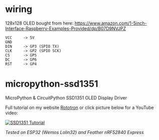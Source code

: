# wiring

128x128 OLED bought from here:
https://www.amazon.com/1-5inch-Interface-Raspberry-Examples-Provided/dp/B07D9NVJPZ


```
VCC     -> 5V
GND      
DIN     -> GP3 (SPIO TX)
CLK     -> GP2 (SPIO SCK)
CS      -> GP5
DC      -> GP6
RST     -> GP4
```

# micropython-ssd1351
MicroPython & CircuitPython SSD1351 OLED Display Driver

Full tutorial on my website [Rototron](https://www.rototron.info/raspberry-pi-esp32-micropython-oled-tutorial/) or click picture below for a YouTube video:

[![SSD1351 Tutorial](http://img.youtube.com/vi/a7DrFqqu-78/0.jpg)](https://youtu.be/a7DrFqqu-78)

_Tested on ESP32 (Wemos Lolin32) and Feather nRF52840 Express_
